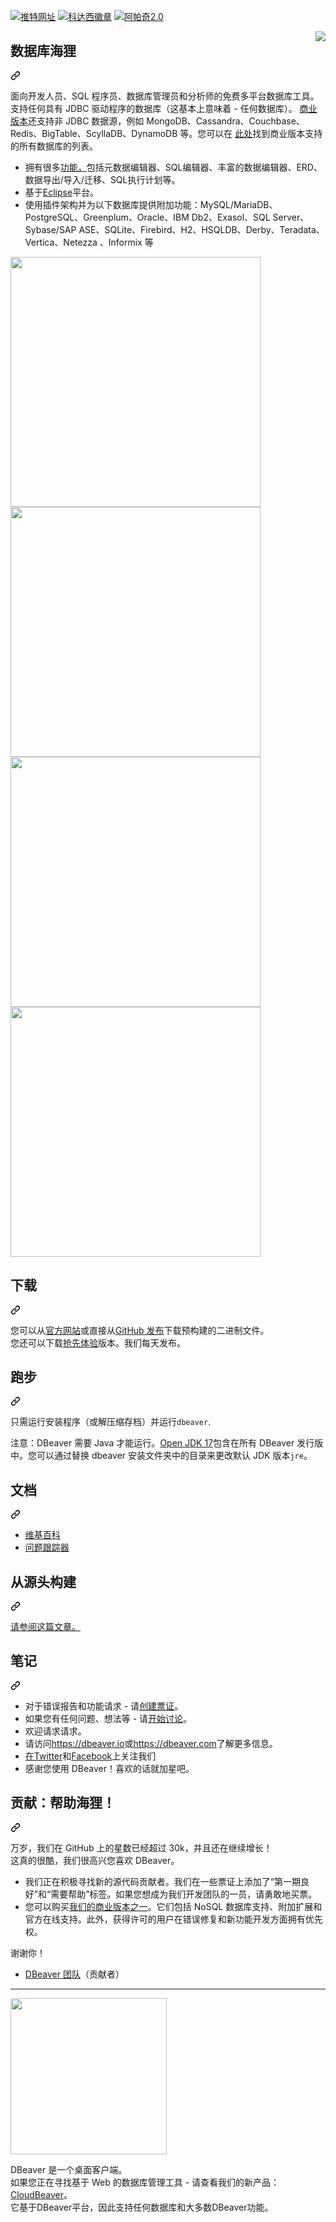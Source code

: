 <div class="Box-sc-g0xbh4-0 bJMeLZ js-snippet-clipboard-copy-unpositioned" data-hpc="true"><article class="markdown-body entry-content container-lg" itemprop="text"><p dir="auto"><a href="https://twitter.com/dbeaver_news" rel="nofollow"><img src="https://camo.githubusercontent.com/b70463ff01e6ae39a114237bf0c68119b0c263cb02ac9221eca9f8a4c1c6066f/68747470733a2f2f696d672e736869656c64732e696f2f747769747465722f75726c2f68747470732f747769747465722e636f6d2f646265617665725f6e6577732e7376673f7374796c653d736f6369616c266c6162656c3d466f6c6c6f77253230253430646265617665725f6e657773" alt="推特网址" data-canonical-src="https://img.shields.io/twitter/url/https/twitter.com/dbeaver_news.svg?style=social&amp;label=Follow%20%40dbeaver_news" style="max-width: 100%;"></a>
<a href="https://app.codacy.com/gh/dbeaver/dbeaver/dashboard?utm_source=gh&amp;utm_medium=referral&amp;utm_content=&amp;utm_campaign=Badge_grade" rel="nofollow"><img src="https://camo.githubusercontent.com/d05355599ca92620d1db7ad405e5ea2fe3660e07eec3b546457157219c564880/68747470733a2f2f6170702e636f646163792e636f6d2f70726f6a6563742f62616467652f47726164652f6661306262396366356139303463376438373432346638663633353162613932" alt="科达西徽章" data-canonical-src="https://app.codacy.com/project/badge/Grade/fa0bb9cf5a904c7d87424f8f6351ba92" style="max-width: 100%;"></a>
<a href="http://www.apache.org/licenses/LICENSE-2.0" rel="nofollow"><img src="https://camo.githubusercontent.com/87187083b393d712bc79c097c68073fbed88ed9864ed0769133bd3d575bfaab7/68747470733a2f2f696d672e736869656c64732e696f2f6769746875622f6c6963656e73652f63726f6e6e2d64652f6a6972612d73796e632e737667" alt="阿帕奇2.0" data-canonical-src="https://img.shields.io/github/license/cronn-de/jira-sync.svg" style="max-width: 100%;"></a></p>
<p dir="auto"><a target="_blank" rel="noopener noreferrer" href="https://github.com/dbeaver/dbeaver/wiki/images/dbeaver-icon-64x64.png"><img src="https://github.com/dbeaver/dbeaver/wiki/images/dbeaver-icon-64x64.png" align="right" style="max-width: 100%;"></a></p>
<div class="markdown-heading" dir="auto"><h1 tabindex="-1" class="heading-element" dir="auto"><font style="vertical-align: inherit;"><font style="vertical-align: inherit;">数据库海狸</font></font></h1><a id="user-content-dbeaver" class="anchor" aria-label="永久链接：DBeaver" href="#dbeaver"><svg class="octicon octicon-link" viewBox="0 0 16 16" version="1.1" width="16" height="16" aria-hidden="true"><path d="m7.775 3.275 1.25-1.25a3.5 3.5 0 1 1 4.95 4.95l-2.5 2.5a3.5 3.5 0 0 1-4.95 0 .751.751 0 0 1 .018-1.042.751.751 0 0 1 1.042-.018 1.998 1.998 0 0 0 2.83 0l2.5-2.5a2.002 2.002 0 0 0-2.83-2.83l-1.25 1.25a.751.751 0 0 1-1.042-.018.751.751 0 0 1-.018-1.042Zm-4.69 9.64a1.998 1.998 0 0 0 2.83 0l1.25-1.25a.751.751 0 0 1 1.042.018.751.751 0 0 1 .018 1.042l-1.25 1.25a3.5 3.5 0 1 1-4.95-4.95l2.5-2.5a3.5 3.5 0 0 1 4.95 0 .751.751 0 0 1-.018 1.042.751.751 0 0 1-1.042.018 1.998 1.998 0 0 0-2.83 0l-2.5 2.5a1.998 1.998 0 0 0 0 2.83Z"></path></svg></a></div>
<p dir="auto"><font style="vertical-align: inherit;"><font style="vertical-align: inherit;">面向开发人员、SQL 程序员、数据库管理员和分析师的免费多平台数据库工具。</font></font><br><font style="vertical-align: inherit;"><font style="vertical-align: inherit;">
支持任何具有 JDBC 驱动程序的数据库（这基本上意味着 - 任何数据库）。
</font></font><a href="https://dbeaver.com/download/" rel="nofollow"><font style="vertical-align: inherit;"><font style="vertical-align: inherit;">商业版本</font></font></a><font style="vertical-align: inherit;"><font style="vertical-align: inherit;">还支持非 JDBC 数据源，例如 MongoDB、Cassandra、Couchbase、Redis、BigTable、ScyllaDB、DynamoDB 等。您可以在
</font></font><a href="https://dbeaver.com/databases/" rel="nofollow"><font style="vertical-align: inherit;"><font style="vertical-align: inherit;">此处</font></font></a><font style="vertical-align: inherit;"><font style="vertical-align: inherit;">找到商业版本支持的所有数据库的列表。</font></font></p>
<ul dir="auto">
<li><font style="vertical-align: inherit;"><font style="vertical-align: inherit;">拥有很多</font></font><a href="https://github.com/dbeaver/dbeaver/wiki"><font style="vertical-align: inherit;"><font style="vertical-align: inherit;">功能，</font></font></a><font style="vertical-align: inherit;"><font style="vertical-align: inherit;">包括元数据编辑器、SQL编辑器、丰富的数据编辑器、ERD、数据导出/导入/迁移、SQL执行计划等。</font></font></li>
<li><font style="vertical-align: inherit;"><font style="vertical-align: inherit;">基于</font></font><a href="https://wiki.eclipse.org/Rich_Client_Platform" rel="nofollow"><font style="vertical-align: inherit;"><font style="vertical-align: inherit;">Eclipse</font></font></a><font style="vertical-align: inherit;"><font style="vertical-align: inherit;">平台。</font></font></li>
<li><font style="vertical-align: inherit;"><font style="vertical-align: inherit;">使用插件架构并为以下数据库提供附加功能：MySQL/MariaDB、PostgreSQL、Greenplum、Oracle、IBM Db2、Exasol、SQL Server、Sybase/SAP ASE、SQLite、Firebird、H2、HSQLDB、Derby、Teradata、Vertica、Netezza 、Informix 等</font></font></li>
</ul>
<p dir="auto"><a href="https://dbeaver.io/product/dbeaver-ss-mock.png" rel="nofollow"><img src="https://camo.githubusercontent.com/d9e31d7f4fc407d573e90125a3ad077803af3c58088f5e030815d539673128e0/68747470733a2f2f646265617665722e696f2f70726f647563742f646265617665722d73732d6d6f636b2e706e67" width="400" data-canonical-src="https://dbeaver.io/product/dbeaver-ss-mock.png" style="max-width: 100%;"></a>
<a href="https://dbeaver.io/product/dbeaver-ss-erd.png" rel="nofollow"><img src="https://camo.githubusercontent.com/20a96531862d22860a614bbe11363178777717fbb631520f7504f0a2e04df174/68747470733a2f2f646265617665722e696f2f70726f647563742f646265617665722d73732d6572642e706e67" width="400" data-canonical-src="https://dbeaver.io/product/dbeaver-ss-erd.png" style="max-width: 100%;"></a>
<a href="https://dbeaver.io/product/dbeaver-ss-classic-new.png" rel="nofollow"><img src="https://camo.githubusercontent.com/9f4cf34e518eff92c16deb140981014a2b6ed221c1de0440bad4e625de9a6362/68747470733a2f2f646265617665722e696f2f70726f647563742f646265617665722d73732d636c61737369632d6e65772e706e67" width="400" data-canonical-src="https://dbeaver.io/product/dbeaver-ss-classic-new.png" style="max-width: 100%;"></a>
<a href="https://dbeaver.io/product/dbeaver-ss-dark-new.png" rel="nofollow"><img src="https://camo.githubusercontent.com/485a0f57eab1abbc47534e5452890cc8578e1edc74569146051eb27263c57d22/68747470733a2f2f646265617665722e696f2f70726f647563742f646265617665722d73732d6461726b2d6e65772e706e67" width="400" data-canonical-src="https://dbeaver.io/product/dbeaver-ss-dark-new.png" style="max-width: 100%;"></a></p>
<div class="markdown-heading" dir="auto"><h2 tabindex="-1" class="heading-element" dir="auto"><font style="vertical-align: inherit;"><font style="vertical-align: inherit;">下载</font></font></h2><a id="user-content-download" class="anchor" aria-label="永久链接： 下载" href="#download"><svg class="octicon octicon-link" viewBox="0 0 16 16" version="1.1" width="16" height="16" aria-hidden="true"><path d="m7.775 3.275 1.25-1.25a3.5 3.5 0 1 1 4.95 4.95l-2.5 2.5a3.5 3.5 0 0 1-4.95 0 .751.751 0 0 1 .018-1.042.751.751 0 0 1 1.042-.018 1.998 1.998 0 0 0 2.83 0l2.5-2.5a2.002 2.002 0 0 0-2.83-2.83l-1.25 1.25a.751.751 0 0 1-1.042-.018.751.751 0 0 1-.018-1.042Zm-4.69 9.64a1.998 1.998 0 0 0 2.83 0l1.25-1.25a.751.751 0 0 1 1.042.018.751.751 0 0 1 .018 1.042l-1.25 1.25a3.5 3.5 0 1 1-4.95-4.95l2.5-2.5a3.5 3.5 0 0 1 4.95 0 .751.751 0 0 1-.018 1.042.751.751 0 0 1-1.042.018 1.998 1.998 0 0 0-2.83 0l-2.5 2.5a1.998 1.998 0 0 0 0 2.83Z"></path></svg></a></div>
<p dir="auto"><font style="vertical-align: inherit;"><font style="vertical-align: inherit;">您可以从</font></font><a href="https://dbeaver.io/download" rel="nofollow"><font style="vertical-align: inherit;"><font style="vertical-align: inherit;">官方网站</font></font></a><font style="vertical-align: inherit;"><font style="vertical-align: inherit;">或直接从</font></font><a href="https://github.com/dbeaver/dbeaver/releases"><font style="vertical-align: inherit;"><font style="vertical-align: inherit;">GitHub 发布</font></font></a><font style="vertical-align: inherit;"><font style="vertical-align: inherit;">下载预构建的二进制文件。</font></font><br><font style="vertical-align: inherit;"><font style="vertical-align: inherit;">
您还可以下载</font></font><a href="https://dbeaver.io/files/ea" rel="nofollow"><font style="vertical-align: inherit;"><font style="vertical-align: inherit;">抢先体验</font></font></a><font style="vertical-align: inherit;"><font style="vertical-align: inherit;">版本。</font><font style="vertical-align: inherit;">我们每天发布。</font></font></p>
<div class="markdown-heading" dir="auto"><h2 tabindex="-1" class="heading-element" dir="auto"><font style="vertical-align: inherit;"><font style="vertical-align: inherit;">跑步</font></font></h2><a id="user-content-running" class="anchor" aria-label="永久链接： 跑步" href="#running"><svg class="octicon octicon-link" viewBox="0 0 16 16" version="1.1" width="16" height="16" aria-hidden="true"><path d="m7.775 3.275 1.25-1.25a3.5 3.5 0 1 1 4.95 4.95l-2.5 2.5a3.5 3.5 0 0 1-4.95 0 .751.751 0 0 1 .018-1.042.751.751 0 0 1 1.042-.018 1.998 1.998 0 0 0 2.83 0l2.5-2.5a2.002 2.002 0 0 0-2.83-2.83l-1.25 1.25a.751.751 0 0 1-1.042-.018.751.751 0 0 1-.018-1.042Zm-4.69 9.64a1.998 1.998 0 0 0 2.83 0l1.25-1.25a.751.751 0 0 1 1.042.018.751.751 0 0 1 .018 1.042l-1.25 1.25a3.5 3.5 0 1 1-4.95-4.95l2.5-2.5a3.5 3.5 0 0 1 4.95 0 .751.751 0 0 1-.018 1.042.751.751 0 0 1-1.042.018 1.998 1.998 0 0 0-2.83 0l-2.5 2.5a1.998 1.998 0 0 0 0 2.83Z"></path></svg></a></div>
<p dir="auto"><font style="vertical-align: inherit;"><font style="vertical-align: inherit;">只需运行安装程序（或解压缩存档）并运行</font></font><code>dbeaver</code><font style="vertical-align: inherit;"><font style="vertical-align: inherit;">.</font></font></p>
<p dir="auto"><font style="vertical-align: inherit;"><font style="vertical-align: inherit;">注意：DBeaver 需要 Java 才能运行。</font></font><a href="https://adoptium.net/" rel="nofollow"><font style="vertical-align: inherit;"><font style="vertical-align: inherit;">Open JDK 17</font></font></a><font style="vertical-align: inherit;"><font style="vertical-align: inherit;">包含在所有 DBeaver 发行版中。</font><font style="vertical-align: inherit;">您可以通过替换 dbeaver 安装文件夹中的目录来更改默认 JDK 版本</font></font><code>jre</code><font style="vertical-align: inherit;"><font style="vertical-align: inherit;">。</font></font></p>
<div class="markdown-heading" dir="auto"><h2 tabindex="-1" class="heading-element" dir="auto"><font style="vertical-align: inherit;"><font style="vertical-align: inherit;">文档</font></font></h2><a id="user-content-documentation" class="anchor" aria-label="永久链接：文档" href="#documentation"><svg class="octicon octicon-link" viewBox="0 0 16 16" version="1.1" width="16" height="16" aria-hidden="true"><path d="m7.775 3.275 1.25-1.25a3.5 3.5 0 1 1 4.95 4.95l-2.5 2.5a3.5 3.5 0 0 1-4.95 0 .751.751 0 0 1 .018-1.042.751.751 0 0 1 1.042-.018 1.998 1.998 0 0 0 2.83 0l2.5-2.5a2.002 2.002 0 0 0-2.83-2.83l-1.25 1.25a.751.751 0 0 1-1.042-.018.751.751 0 0 1-.018-1.042Zm-4.69 9.64a1.998 1.998 0 0 0 2.83 0l1.25-1.25a.751.751 0 0 1 1.042.018.751.751 0 0 1 .018 1.042l-1.25 1.25a3.5 3.5 0 1 1-4.95-4.95l2.5-2.5a3.5 3.5 0 0 1 4.95 0 .751.751 0 0 1-.018 1.042.751.751 0 0 1-1.042.018 1.998 1.998 0 0 0-2.83 0l-2.5 2.5a1.998 1.998 0 0 0 0 2.83Z"></path></svg></a></div>
<ul dir="auto">
<li><a href="https://github.com/dbeaver/dbeaver/wiki"><font style="vertical-align: inherit;"><font style="vertical-align: inherit;">维基百科</font></font></a></li>
<li><a href="https://github.com/dbeaver/dbeaver/issues"><font style="vertical-align: inherit;"><font style="vertical-align: inherit;">问题跟踪器</font></font></a></li>
</ul>
<div class="markdown-heading" dir="auto"><h2 tabindex="-1" class="heading-element" dir="auto"><font style="vertical-align: inherit;"><font style="vertical-align: inherit;">从源头构建</font></font></h2><a id="user-content-build-from-sources" class="anchor" aria-label="永久链接：从源代码构建" href="#build-from-sources"><svg class="octicon octicon-link" viewBox="0 0 16 16" version="1.1" width="16" height="16" aria-hidden="true"><path d="m7.775 3.275 1.25-1.25a3.5 3.5 0 1 1 4.95 4.95l-2.5 2.5a3.5 3.5 0 0 1-4.95 0 .751.751 0 0 1 .018-1.042.751.751 0 0 1 1.042-.018 1.998 1.998 0 0 0 2.83 0l2.5-2.5a2.002 2.002 0 0 0-2.83-2.83l-1.25 1.25a.751.751 0 0 1-1.042-.018.751.751 0 0 1-.018-1.042Zm-4.69 9.64a1.998 1.998 0 0 0 2.83 0l1.25-1.25a.751.751 0 0 1 1.042.018.751.751 0 0 1 .018 1.042l-1.25 1.25a3.5 3.5 0 1 1-4.95-4.95l2.5-2.5a3.5 3.5 0 0 1 4.95 0 .751.751 0 0 1-.018 1.042.751.751 0 0 1-1.042.018 1.998 1.998 0 0 0-2.83 0l-2.5 2.5a1.998 1.998 0 0 0 0 2.83Z"></path></svg></a></div>
<p dir="auto"><a href="https://github.com/dbeaver/dbeaver/wiki/Build-from-sources"><font style="vertical-align: inherit;"><font style="vertical-align: inherit;">请参阅这篇文章。</font></font></a></p>
<div class="markdown-heading" dir="auto"><h2 tabindex="-1" class="heading-element" dir="auto"><font style="vertical-align: inherit;"><font style="vertical-align: inherit;">笔记</font></font></h2><a id="user-content-notes" class="anchor" aria-label="永久链接：注释" href="#notes"><svg class="octicon octicon-link" viewBox="0 0 16 16" version="1.1" width="16" height="16" aria-hidden="true"><path d="m7.775 3.275 1.25-1.25a3.5 3.5 0 1 1 4.95 4.95l-2.5 2.5a3.5 3.5 0 0 1-4.95 0 .751.751 0 0 1 .018-1.042.751.751 0 0 1 1.042-.018 1.998 1.998 0 0 0 2.83 0l2.5-2.5a2.002 2.002 0 0 0-2.83-2.83l-1.25 1.25a.751.751 0 0 1-1.042-.018.751.751 0 0 1-.018-1.042Zm-4.69 9.64a1.998 1.998 0 0 0 2.83 0l1.25-1.25a.751.751 0 0 1 1.042.018.751.751 0 0 1 .018 1.042l-1.25 1.25a3.5 3.5 0 1 1-4.95-4.95l2.5-2.5a3.5 3.5 0 0 1 4.95 0 .751.751 0 0 1-.018 1.042.751.751 0 0 1-1.042.018 1.998 1.998 0 0 0-2.83 0l-2.5 2.5a1.998 1.998 0 0 0 0 2.83Z"></path></svg></a></div>
<ul dir="auto">
<li><font style="vertical-align: inherit;"><font style="vertical-align: inherit;">对于错误报告和功能请求 - 请</font></font><a href="https://github.com/dbeaver/dbeaver/issues"><font style="vertical-align: inherit;"><font style="vertical-align: inherit;">创建票证</font></font></a><font style="vertical-align: inherit;"><font style="vertical-align: inherit;">。</font></font></li>
<li><font style="vertical-align: inherit;"><font style="vertical-align: inherit;">如果您有任何问题、想法等 - 请</font></font><a href="https://github.com/dbeaver/dbeaver/discussions"><font style="vertical-align: inherit;"><font style="vertical-align: inherit;">开始讨论</font></font></a><font style="vertical-align: inherit;"><font style="vertical-align: inherit;">。</font></font></li>
<li><font style="vertical-align: inherit;"><font style="vertical-align: inherit;">欢迎请求请求。</font></font></li>
<li><font style="vertical-align: inherit;"><font style="vertical-align: inherit;">请访问</font></font><a href="https://dbeaver.io" rel="nofollow"><font style="vertical-align: inherit;"><font style="vertical-align: inherit;">https://dbeaver.io</font></font></a><font style="vertical-align: inherit;"><font style="vertical-align: inherit;">或</font></font><a href="https://dbeaver.com" rel="nofollow"><font style="vertical-align: inherit;"><font style="vertical-align: inherit;">https://dbeaver.com</font></font></a><font style="vertical-align: inherit;"><font style="vertical-align: inherit;">了解更多信息。</font></font></li>
<li><font style="vertical-align: inherit;"></font><a href="https://twitter.com/dbeaver_news/" rel="nofollow"><font style="vertical-align: inherit;"><font style="vertical-align: inherit;">在Twitter</font></font></a><font style="vertical-align: inherit;"><font style="vertical-align: inherit;">和</font><a href="https://www.facebook.com/DBeaverCorporation" rel="nofollow"><font style="vertical-align: inherit;">Facebook</font></a><font style="vertical-align: inherit;">上关注我们</font></font><a href="https://www.facebook.com/DBeaverCorporation" rel="nofollow"><font style="vertical-align: inherit;"></font></a></li>
<li><font style="vertical-align: inherit;"><font style="vertical-align: inherit;">感谢您使用 DBeaver！</font><font style="vertical-align: inherit;">喜欢的话就加星吧。</font></font></li>
</ul>
<div class="markdown-heading" dir="auto"><h2 tabindex="-1" class="heading-element" dir="auto"><font style="vertical-align: inherit;"><font style="vertical-align: inherit;">贡献：帮助海狸！</font></font></h2><a id="user-content-contribution-help-the-beaver" class="anchor" aria-label="永久链接：贡献：帮助海狸！" href="#contribution-help-the-beaver"><svg class="octicon octicon-link" viewBox="0 0 16 16" version="1.1" width="16" height="16" aria-hidden="true"><path d="m7.775 3.275 1.25-1.25a3.5 3.5 0 1 1 4.95 4.95l-2.5 2.5a3.5 3.5 0 0 1-4.95 0 .751.751 0 0 1 .018-1.042.751.751 0 0 1 1.042-.018 1.998 1.998 0 0 0 2.83 0l2.5-2.5a2.002 2.002 0 0 0-2.83-2.83l-1.25 1.25a.751.751 0 0 1-1.042-.018.751.751 0 0 1-.018-1.042Zm-4.69 9.64a1.998 1.998 0 0 0 2.83 0l1.25-1.25a.751.751 0 0 1 1.042.018.751.751 0 0 1 .018 1.042l-1.25 1.25a3.5 3.5 0 1 1-4.95-4.95l2.5-2.5a3.5 3.5 0 0 1 4.95 0 .751.751 0 0 1-.018 1.042.751.751 0 0 1-1.042.018 1.998 1.998 0 0 0-2.83 0l-2.5 2.5a1.998 1.998 0 0 0 0 2.83Z"></path></svg></a></div>
<p dir="auto"><font style="vertical-align: inherit;"><font style="vertical-align: inherit;">万岁，我们在 GitHub 上的星数已经超过 30k，并且还在继续增长！</font></font><br><font style="vertical-align: inherit;"><font style="vertical-align: inherit;">
这真的很酷，我们很高兴您喜欢 DBeaver。</font></font></p>
<ul dir="auto">
<li><font style="vertical-align: inherit;"><font style="vertical-align: inherit;">我们正在积极寻找新的源代码贡献者。</font><font style="vertical-align: inherit;">我们在一些票证上添加了“第一期良好”和“需要帮助”标签。</font><font style="vertical-align: inherit;">如果您想成为我们开发团队的一员，请勇敢地买票。</font></font></li>
<li><font style="vertical-align: inherit;"><font style="vertical-align: inherit;">您可以购买</font></font><a href="https://dbeaver.com/buy/" rel="nofollow"><font style="vertical-align: inherit;"><font style="vertical-align: inherit;">我们的商业版本之一</font></font></a><font style="vertical-align: inherit;"><font style="vertical-align: inherit;">。</font><font style="vertical-align: inherit;">它们包括 NoSQL 数据库支持、附加扩展和官方在线支持。</font><font style="vertical-align: inherit;">此外，获得许可的用户在错误修复和新功能开发方面拥有优先权。</font></font></li>
</ul>
<p dir="auto"><font style="vertical-align: inherit;"><font style="vertical-align: inherit;">谢谢你！</font></font></p>
<ul dir="auto">
<li><a href="https://github.com/dbeaver/dbeaver/graphs/contributors"><font style="vertical-align: inherit;"><font style="vertical-align: inherit;">DBeaver 团队</font></font></a><font style="vertical-align: inherit;"><font style="vertical-align: inherit;">（贡献者）</font></font></li>
</ul>
<hr>
<p dir="auto"><a href="https://github.com/dbeaver/cloudbeaver/"><img src="https://github.com/dbeaver/cloudbeaver/wiki/images/cloudbeaver-logo.png" width="250" style="max-width: 100%;"></a></p>
<p dir="auto"><font style="vertical-align: inherit;"><font style="vertical-align: inherit;">DBeaver 是一个桌面客户端。</font></font><br><font style="vertical-align: inherit;"><font style="vertical-align: inherit;">
如果您正在寻找基于 Web 的数据库管理工具 - 请查看我们的新产品：</font></font><a href="https://cloudbeaver.io/" rel="nofollow"><font style="vertical-align: inherit;"><font style="vertical-align: inherit;">CloudBeaver</font></font></a><font style="vertical-align: inherit;"><font style="vertical-align: inherit;">。</font></font><br><font style="vertical-align: inherit;"><font style="vertical-align: inherit;">
它基于DBeaver平台，因此支持任何数据库和大多数DBeaver功能。</font></font></p>
</article></div>
